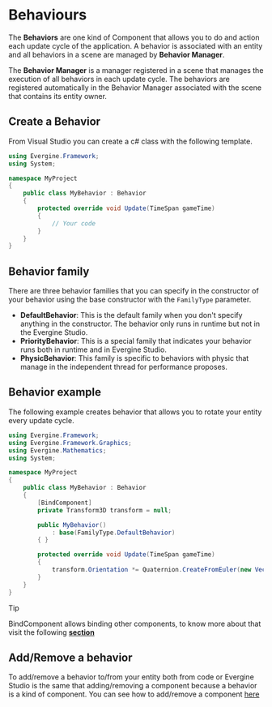 # Behaviours
The **Behaviors** are one kind of Component that allows you to do and action each update cycle of the application. A behavior is associated with an entity and all behaviors in a scene are managed by **Behavior Manager**.

The **Behavior Manager** is a manager registered in a scene that manages the execution of all behaviors in each update cycle. The behaviors are registered automatically in the Behavior Manager associated with the scene that contains its entity owner.

## Create a Behavior
From Visual Studio you can create a c# class with the following template.

```csharp
using Evergine.Framework;
using System;

namespace MyProject
{
    public class MyBehavior : Behavior
    {
        protected override void Update(TimeSpan gameTime)
        {
            // Your code
        }
    }
}
```

## Behavior family
There are three behavior families that you can specify in the constructor of your behavior using the base constructor with the `FamilyType` parameter.
 
 *  **DefaultBehavior**: This is the default family when you don't specify anything in the constructor. The behavior only runs in runtime but not in the Evergine Studio.
 *  **PriorityBehavior**: This is a special family that indicates your behavior runs both in runtime and in Evergine Studio.
 *  **PhysicBehavior**: This family is specific to behaviors with physic that manage in the independent thread for performance proposes.

## Behavior example
The following example creates behavior that allows you to rotate your entity every update cycle.

```csharp
using Evergine.Framework;
using Evergine.Framework.Graphics;
using Evergine.Mathematics;
using System;

namespace MyProject
{
    public class MyBehavior : Behavior
    {
        [BindComponent]
        private Transform3D transform = null;

        public MyBehavior()
            : base(FamilyType.DefaultBehavior)
        { }

        protected override void Update(TimeSpan gameTime)
        {
            transform.Orientation *= Quaternion.CreateFromEuler(new Vector3(0, (float)gameTime.TotalSeconds, 0));
        }
    }
}
```
> [!Tip]
> BindComponent allows binding other components, to know more about that visit the following [**section**](../Binding.md)

## Add/Remove a behavior
To add/remove a behavior to/from your entity both from code or Evergine Studio is the same that adding/removing a component because a behavior is a kind of component. You can see how to add/remove a component [here](index.md)